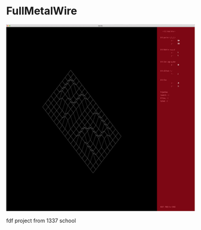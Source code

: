 # FullMetalWire

<p align="center">
	<img  src="./FMW ScreenShot 07:20.png" width="1280" height="500" />
</p>

fdf project from 1337 school
